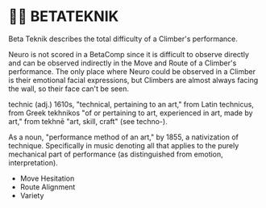# 🔷🔷 BETATEKNIK

Beta Teknik describes the total difficulty of a Climber's performance.

Neuro is not scored in a BetaComp since it is difficult to observe directly and can be observed indirectly in the Move and <via>Route</via> of a Climber's performance. The only place where Neuro could be observed in a Climber is their emotional facial expressions, but Climbers are almost always facing the wall, so their face can't be seen.  

technic (adj.)
1610s, "technical, pertaining to an art," from Latin technicus, from Greek tekhnikos "of or pertaining to art, experienced in art, made by art," from tekhnē "art, skill, craft" (see techno-).

As a noun, "performance method of an art," by 1855, a nativization of technique. Specifically in music denoting all that applies to the purely mechanical part of performance (as distinguished from emotion, interpretation).

- Move Hesitation
- <via>Route</via> Alignment
- Variety
